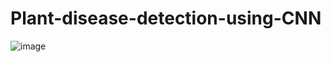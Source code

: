 # Plant-disease-detection-using-CNN
![image](https://github.com/user-attachments/assets/853f2acf-45d4-4bfd-85af-665f8006e42b)
